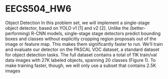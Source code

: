 # EECS504_HW6
Object Detection
In this problem set, we will implement a single-stage object detector, based on YOLO v1 [1]
and v2 [2]. Unlike the (better-performing) R-CNN models, single-stage stage detectors predict
bounding boxes and classes without explicitly cropping region proposals out of the image or
feature map. This makes them significantly faster to run.
We’ll train and evaluate our detector on the PASCAL VOC dataset, a standard dataset for
object detection tasks. The full dataset contains a total of 11K train/val data images with
27K labeled objects, spanning 20 classes (Figure 1). To make training faster, though, we will
only use a subset that contains 2.5K images
